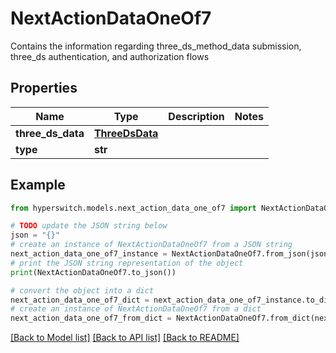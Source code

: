 # NextActionDataOneOf7

Contains the information regarding three_ds_method_data submission, three_ds authentication, and authorization flows

## Properties

Name | Type | Description | Notes
------------ | ------------- | ------------- | -------------
**three_ds_data** | [**ThreeDsData**](ThreeDsData.md) |  | 
**type** | **str** |  | 

## Example

```python
from hyperswitch.models.next_action_data_one_of7 import NextActionDataOneOf7

# TODO update the JSON string below
json = "{}"
# create an instance of NextActionDataOneOf7 from a JSON string
next_action_data_one_of7_instance = NextActionDataOneOf7.from_json(json)
# print the JSON string representation of the object
print(NextActionDataOneOf7.to_json())

# convert the object into a dict
next_action_data_one_of7_dict = next_action_data_one_of7_instance.to_dict()
# create an instance of NextActionDataOneOf7 from a dict
next_action_data_one_of7_from_dict = NextActionDataOneOf7.from_dict(next_action_data_one_of7_dict)
```
[[Back to Model list]](../README.md#documentation-for-models) [[Back to API list]](../README.md#documentation-for-api-endpoints) [[Back to README]](../README.md)


